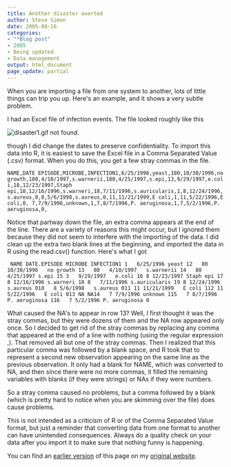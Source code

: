 ```yaml
---
title: Another disaster averted
author: Steve Simon
date: 2005-08-16
categories:
- "*Blog post"
- 2005
- Being updated
- Data management
output: html_document
page_update: partial
---
```

When you are importing a file from one system to another, lots of
little things can trip you up. Here's an example, and it shows a very
subtle problem.

I had an Excel file of infection events. The file looked roughly like
this

![disaster1.gif not found.](http://www.pmean.com/new-images/05/DisasterAvertedA01.png)

though I did change the dates to preserve confidentiality. To import
this data into R, it is easiest to save the Excel file in a Comma
Separated Value (.csv) format. When you do this, you get   a few stray
commas in the file.

`NAME,DATE EPISODE,MICROBE,INFECTION1,6/25/1996,yeast,180,10/30/1996,no growth,180,4/10/1997,s.warnerii,180,4/25/1997,s.epi,13,9/29/1997,e.coli,18,12/23/1997,Staph epi,18,12/16/1996,s.warneri,18,7/11/1996,s.auricularis,1,8,12/24/1996,s.aureus,0,8,5/6/1998,s.aureus,0,11,11/21/1999,E coli,1,11,5/22/1996,E coli,0, 7,7/9/1996,unknown,1,7,8/7/1996,P. aeruginosa,1,7,5/2/1996,P. aeruginosa,0,`

Notice that partway down the file, an extra comma appears at the end
of the line. There are a variety of reasons this might occur, but I
ignored them because they did not seem to interfere with the importing
of the data. I did clean up the extra two blank lines at the
beginning, and imported the data in R using the read.csv() function.
Here's what I got

` NAME DATE.EPISODE MICROBE INFECTION1 1   6/25/1996 yeast 12   80   10/30/1996   no growth 13   80   4/10/1997   s.warnerii 14   80   4/25/1997 s.epi 15 3   9/29/1997   e.coli 16 8 12/23/1997 Staph epi 17 8 12/16/1996 s.warneri 18 8   7/11/1996 s.auricularis 19 8 12/24/1996   s.aureus 010   8 5/6/1998   s.aureus 011 11 11/21/1999   E coli 112 11   5/22/1996   E coli 013 NA NA14   7 7/9/1996 unknown 115   7 8/7/1996 P. aeruginosa 116   7 5/2/1996 P. aeruginosa 0`

What caused the NA's to appear in row 13? Well, I first thought it
was the stray commas, but they were dozens of them and the NA row
appeared only once. So I decided to get rid of the stray commas by
replacing any comma that appeared at the end of a line with nothing
(using the regular expression ,). That removed all but one of the
stray commas. Then I realized that this particular comma was followed
by a blank space, and R took that to represent a second new
observation appearing on the same line as the previous observation. It
only had a blank for NAME, which was converted to NA, and then since
there were no more commas, it filled the remaining   variables with
blanks (if they were strings) or NAs if they were numbers.

So a stray comma caused no problems, but a comma followed by a blank
(which is pretty hard to notice when you are skimming over the file)
does cause problems.

This is not intended as a criticism of R or of the Comma Separated
Value format, but just a reminder that converting data from one format
to another can have unintended consequences. Always do a quality check
on your data after you import it to make sure that nothing funny is
happening.

You can find an [earlier version][sim1] of this page on my [original website][sim2].


[sim1]: http://www.pmean.com/05/DisasterAvertedA.html
[sim2]: http://www.pmean.com/original_site.html
